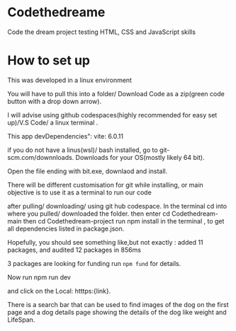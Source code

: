 # Codethedreame
Code the dream project testing HTML, CSS and JavaScript skills

# How to set up

This was developed in a linux environment

You will have to pull this into a folder/ Download Code as a zip(green code button with a drop down arrow).

I will advise using github codespaces(highly recommended for easy set up)/V.S Code/ a linux terminal .

This app devDependencies":
    vite: 6.0.11
    
if you do not have a linus(wsl)/ bash installed, go to git-scm.com/downnloads. Downloads for your OS(mostly likely 64 bit).

Open the file ending with bit.exe, downlaod and install.

There will be different customisation for git while installing, or main objective is to use it as a terminal to run our code

after pulling/ downloading/ using git hub codespace.
In the terminal
cd into where you pulled/ downloaded the folder. then
 enter cd Codethedream-main
 then cd Codethedream-project
 run npm install in the terminal , to get all dependencies listed in package.json.

Hopefully, you should see something like,but not exactly :
added 11 packages, and audited 12 packages in 856ms

3 packages are looking for funding
  run `npm fund` for details.

  Now run npm run dev

  and click on the  Local: htttps:{link}.

  There is a search bar that can be used to find images of the dog on the first page and a dog details page showing the details of the dog like weight and LifeSpan.


